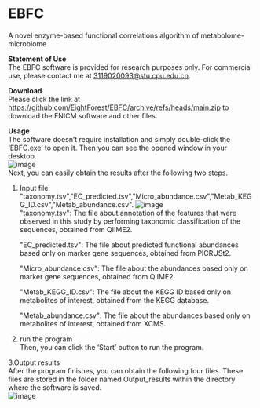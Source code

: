 # EBFC
A novel enzyme-based functional correlations algorithm of metabolome-microbiome  
  
**Statement of Use**  
The EBFC software is provided for research purposes only. For commercial use, please contact me at 3119020093@stu.cpu.edu.cn.  
  
**Download**  
Please click the link at https://github.com/EightForest/EBFC/archive/refs/heads/main.zip to download the FNICM software and other files.  
  
**Usage**  
The software doesn’t require installation and simply double-click the ‘EBFC.exe’ to open it. Then you can see the opened window in your desktop.  
![image](https://github.com/EightForest/EBFC/blob/main/images/Figure1.PNG)  
Next, you can easily obtain the results after the following two steps.  
1. Input file: "taxonomy.tsv","EC_predicted.tsv","Micro_abundance.csv","Metab_KEGG_ID.csv","Metab_abundance.csv".
![image](https://github.com/EightForest/EBFC/blob/main/images/Figure2.PNG)  
    "taxonomy.tsv": The file about annotation of the features that were observed in this study by performing taxonomic classification of the sequences, obtained from QIIME2.
  
    "EC_predicted.tsv": The file about predicted functional abundances based only on marker gene sequences, obtained from PICRUSt2.
  
    "Micro_abundance.csv": The file about the abundances based only on marker gene sequences, obtained from QIIME2.  
  
    "Metab_KEGG_ID.csv": The file about the KEGG ID based only on metabolites of interest, obtained from the KEGG database.  
  
    "Metab_abundance.csv": The file about the abundances based only on metabolites of interest, obtained from XCMS.  
  
2. run the program  
Then, you can click the ‘Start’ button to run the program.

3.Output results  
After the program finishes, you can obtain the following four files. These files are stored in the folder named Output_results within the directory where the software is saved.  
![image](https://github.com/EightForest/EBFC/blob/main/images/Figure3.PNG)
